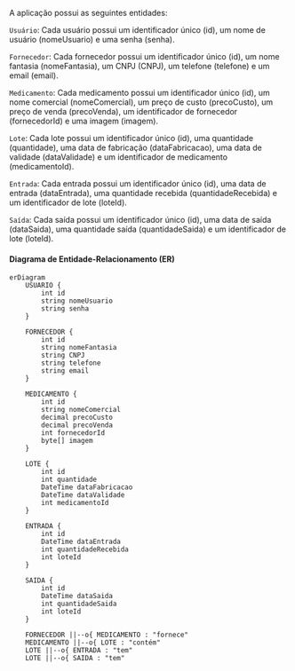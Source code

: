 A aplicação possui as seguintes entidades:

`Usuário`: Cada usuário possui um identificador único (id), um nome de usuário (nomeUsuario) e uma senha (senha).

`Fornecedor`: Cada fornecedor possui um identificador único (id), um nome fantasia (nomeFantasia), um CNPJ (CNPJ), um telefone (telefone) e um email (email).

`Medicamento`: Cada medicamento possui um identificador único (id), um nome comercial (nomeComercial), um preço de custo (precoCusto), um preço de venda (precoVenda), um identificador de fornecedor (fornecedorId) e uma imagem (imagem).

`Lote`: Cada lote possui um identificador único (id), uma quantidade (quantidade), uma data de fabricação (dataFabricacao), uma data de validade (dataValidade) e um identificador de medicamento (medicamentoId).

`Entrada`: Cada entrada possui um identificador único (id), uma data de entrada (dataEntrada), uma quantidade recebida (quantidadeRecebida) e um identificador de lote (loteId).

`Saída`: Cada saída possui um identificador único (id), uma data de saída (dataSaida), uma quantidade saída (quantidadeSaida) e um identificador de lote (loteId).

#### Diagrama de Entidade-Relacionamento (ER)

```mermaid
erDiagram
    USUARIO {
        int id
        string nomeUsuario
        string senha
    }

    FORNECEDOR {
        int id
        string nomeFantasia
        string CNPJ
        string telefone
        string email
    }

    MEDICAMENTO {
        int id
        string nomeComercial
        decimal precoCusto
        decimal precoVenda
        int fornecedorId
        byte[] imagem
    }

    LOTE {
        int id
        int quantidade
        DateTime dataFabricacao
        DateTime dataValidade
        int medicamentoId
    }

    ENTRADA {
        int id
        DateTime dataEntrada
        int quantidadeRecebida
        int loteId
    }

    SAIDA {
        int id
        DateTime dataSaida
        int quantidadeSaida
        int loteId
    }

    FORNECEDOR ||--o{ MEDICAMENTO : "fornece"
    MEDICAMENTO ||--o{ LOTE : "contém"
    LOTE ||--o{ ENTRADA : "tem"
    LOTE ||--o{ SAIDA : "tem"
```
